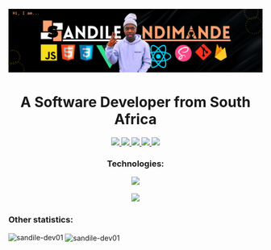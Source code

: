 ![Alt Text](sandile_dev01_.gif)

<h1 align="center">A Software Developer from South Africa</h1>


  <p align="center"> 
  
   <a href="https://www.sandilendimande.com/">
    <img src="https://img.shields.io/badge/Portfolio-465149?style=for-the-badge"/>
  </a>
  
  <a href="https://www.linkedin.com/in/sandilendimande/">
    <img src="https://img.shields.io/badge/LinkedIn-465149?style=for-the-badge"/>
  </a>
  
   <a href="mailto:ndimandesandile778@gmail.com">
    <img src="https://img.shields.io/badge/Email-465149?style=for-the-badge"/>
  </a>
  
   <a href="https://www.youtube.com/@Sandile-Dev01/videos?sub_confirmation=1">
    <img src="https://img.shields.io/badge/YouTube-465149?style=for-the-badge"/>
  </a>
  
   <a href="https://www.tiktok.com/@sandile_dev01">
    <img src="https://img.shields.io/badge/TikTok-465149?style=for-the-badge"/>
  </a>
 
</p>

<h3 align="center">Technologies:</h3>

<p align="center">
  <a href="https://sandilendimande.com">
    <img src="https://skillicons.dev/icons?i=js,vue,react,sass,firebase,mysql" />
  </a>
</p>
<p align="center">
  <a href="https://sandilendimande.com">
    <img src="https://skillicons.dev/icons?i=html,css,bootstrap,figma,git,github" />
  </a>
</p>

<h3 align="left">Other statistics:</h3>
<p><img align="left" src="https://github-readme-stats.vercel.app/api/top-langs?username=sandile-dev01&show_icons=true&locale=en&layout=compact" alt="sandile-dev01" /></p>

<p>&nbsp;<img align="center" src="https://github-readme-stats.vercel.app/api?username=sandile-dev01&show_icons=true&locale=en" alt="sandile-dev01" /></p>

